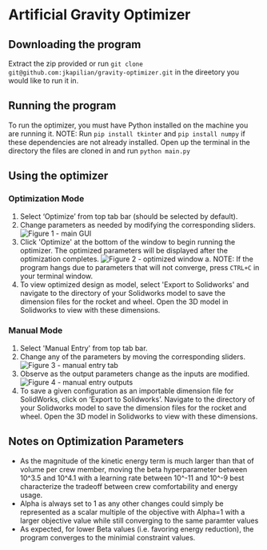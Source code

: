 # Artificial Gravity Optimizer
## Downloading the program
Extract the zip provided or run `git clone git@github.com:jkapilian/gravity-optimizer.git` in the direetory you would like to run it in.

## Running the program
To run the optimizer, you must have Python installed on the machine you are running it. NOTE: Run `pip install tkinter` and `pip install numpy` if these dependencies are not already installed. Open up the terminal in the directory the files are cloned in and run
```python main.py```

## Using the optimizer
### Optimization Mode
1. Select ‘Optimize’ from top tab bar (should be selected by default).
2. Change parameters as needed by modifying the corresponding sliders.
![Figure 1 - main GUI](Fig1.png)
3. Click 'Optimize' at the bottom of the window to begin running the optimizer. The optimized parameters will be displayed after the optimization completes.
![Figure 2 - optimized window](Fig2.png)
    a. NOTE: If the program hangs due to parameters that will not converge, press `CTRL+C` in your terminal window.
4. To view optimized design as model, select 'Export to Solidworks' and navigate to the directory of your Solidworks model to save the dimension files for the rocket and wheel. Open the 3D model in Solidworks to view with these dimensions.

### Manual Mode
1. Select 'Manual Entry' from top tab bar.
2. Change any of the parameters by moving the corresponding sliders.
![Figure 3 - manual entry tab](Fig3.png)
3. Observe as the output parameters change as the inputs are modified.
![Figure 4 - manual entry outputs](Fig4.png)
4. To save a given configuration as an importable dimension file for SolidWorks, click on ‘Export to Solidworks’. Navigate to the directory of your Solidworks model to save the dimension files for the rocket and wheel. Open the 3D model in Solidworks to view with these dimensions.

## Notes on Optimization Parameters
* As the magnitude of the kinetic energy term is much larger than that of volume per crew member, moving the beta hyperparameter between 10^3.5 and 10^4.1 with a learning rate between 10^-11 and 10^-9 best characterize the tradeoff between crew comfortability and energy usage.
* Alpha is always set to 1 as any other changes could simply be represented as a scalar multiple of the objective with Alpha=1 with a larger objective value while still converging to the same paramter values
* As expected, for lower Beta values (i.e. favoring energy reduction), the program converges to the minimial constraint values.